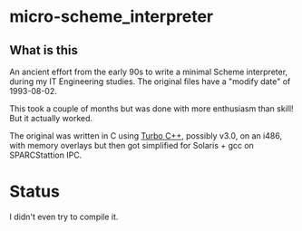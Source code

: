 # micro-scheme_interpreter

## What is this

An ancient effort from the early 90s to write a minimal Scheme interpreter, during my IT Engineering studies. The original files have a "modify date" of 1993-08-02.

This took a couple of months but was done with more enthusiasm than skill! But it actually worked.

The original was written in C using [Turbo C++](https://en.wikipedia.org/wiki/Turbo_C%2B%2B), possibly v3.0, on an i486, with memory overlays but then got simplified for Solaris + gcc on SPARCStattion IPC.

# Status

I didn't even try to compile it.


